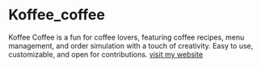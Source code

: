 # Koffee_coffee
Koffee Coffee is a fun for coffee lovers, featuring coffee recipes, menu management, and order simulation with a touch of creativity. Easy to use, customizable, and open for contributions.
[visit my website](https://coffeeewebsite9146.z29.web.core.windows.net/)
